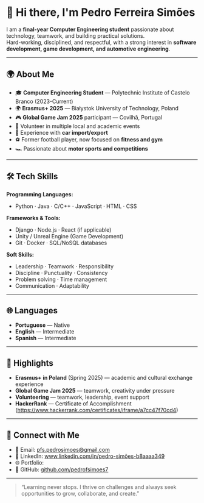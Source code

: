 # 👋 Hi there, I'm Pedro Ferreira Simões

I am a **final-year Computer Engineering student** passionate about technology, teamwork, and building practical solutions.  
Hard-working, disciplined, and respectful, with a strong interest in **software development, game development, and automotive engineering**.  

---

## 🌍 About Me

- 🎓 **Computer Engineering Student** — Polytechnic Institute of Castelo Branco (2023-Current)  
- 🌍 **Erasmus+ 2025** — Białystok University of Technology, Poland  
- 🎮 **Global Game Jam 2025** participant — Covilhã, Portugal  
- 🤝 Volunteer in multiple local and academic events  
- 🚗 Experience with **car import/export**  
- ⚽ Former football player, now focused on **fitness and gym**  
- 🏎️ Passionate about **motor sports and competitions**

---

## 🛠️ Tech Skills

**Programming Languages:**  
- Python · Java · C/C++ · JavaScript · HTML · CSS  

**Frameworks & Tools:**  
- Django · Node.js · React (if applicable)  
- Unity / Unreal Engine (Game Development)  
- Git · Docker · SQL/NoSQL databases  

**Soft Skills:**  
- Leadership · Teamwork · Responsibility  
- Discipline · Punctuality · Consistency  
- Problem solving · Time management  
- Communication · Adaptability  

---

## 🌐 Languages

- **Portuguese** — Native  
- **English** — Intermediate
- **Spanish** — Intermediate

---

## 📌 Highlights

- **Erasmus+ in Poland** (Spring 2025) — academic and cultural exchange experience  
- **Global Game Jam 2025** — teamwork, creativity under pressure  
- **Volunteering** — teamwork, leadership, event support
- **HackerRank** — Certificate of Accomplishment (https://www.hackerrank.com/certificates/iframe/a7cc47f70cd4)

---

## 🔗 Connect with Me

- 📧 Email: [pfs.pedrosimoes@gmail.com](mailto:pfs.pedrosimoes@gmail.com)  
- 💼 LinkedIn: www.linkedin.com/in/pedro-simões-b8aaaa349  
- 🌐 Portfolio:
- 🐙 GitHub: [github.com/pedrofsimoes7](https://github.com/pedrofsimoes7)

---

> “Learning never stops. I thrive on challenges and always seek opportunities to grow, collaborate, and create.”
